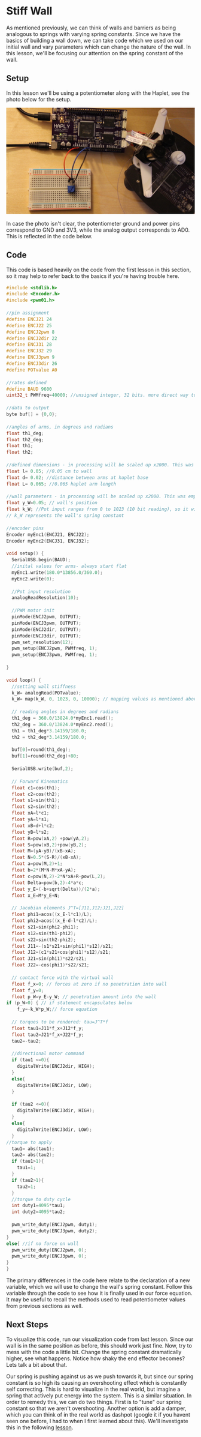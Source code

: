 # Stiff Wall

As mentioned previously, we can think of walls and barriers as being analogous to springs with varying spring constants. Since we have the basics of building a wall down, we can take code which we used on our initial wall and vary parameters which can change the nature of the wall. In this lesson, we'll be focusing our attention on the spring constant of the wall.

## Setup
In this lesson we'll be using a potentiometer along with the Haplet, see the photo below for the setup.

<img src="Images/IMG_3507.JPG">

In case the photo isn't clear, the potentiometer ground and power pins correspond to GND and 3V3, while the analog output corresponds to AD0. This is reflected in the code below.

## Code
This code is based heavily on the code from the first lesson in this section, so it may help to refer back to the basics if you're having trouble here.

```C
#include <stdlib.h>
#include <Encoder.h>
#include <pwm01.h>

//pin assignment
#define ENCJ21 24
#define ENCJ22 25
#define ENCJ2pwm 8
#define ENCJ2dir 22
#define ENCJ31 28
#define ENCJ32 29
#define ENCJ3pwm 9
#define ENCJ3dir 26
#define POTvalue A0

//rates defined
#define BAUD 9600
uint32_t PWMfreq=40000; //unsigned integer, 32 bits. more direct way to declare data type

//data to output
byte buf[] = {0,0};

//angles of arms, in degrees and radians
float th1_deg;
float th2_deg;
float th1;
float th2;

//defined dimensions - in processing will be scaled up x2000. This was empirically determined
float l= 0.05; //0.05 cm to wall
float d= 0.02; //distance between arms at haplet base
float L= 0.065; //0.065 haplet arm length

//wall parameters - in processing will be scaled up x2000. This was empirically determined
float y_W=0.05; // wall's position
float k_W; //Pot input ranges from 0 to 1023 (10 bit reading), so it will be mapped to go from 10 to 1000
// k_W represents the wall's spring constant

//encoder pins
Encoder myEnc1(ENCJ21, ENCJ22);
Encoder myEnc2(ENCJ31, ENCJ32);

void setup() {
  SerialUSB.begin(BAUD);
  //inital values for arms- always start flat
  myEnc1.write(180.0*13856.0/360.0);
  myEnc2.write(0);

  //Pot input resolution
  analogReadResolution(10);

  //PWM motor init
  pinMode(ENCJ2pwm, OUTPUT);
  pinMode(ENCJ3pwm, OUTPUT);
  pinMode(ENCJ2dir, OUTPUT);
  pinMode(ENCJ3dir, OUTPUT);
  pwm_set_resolution(12);
  pwm_setup(ENCJ2pwm, PWMfreq, 1);
  pwm_setup(ENCJ3pwm, PWMfreq, 1);
  
}

void loop() {
  //setting wall stiffness
  k_W= analogRead(POTvalue);
  k_W= map(k_W, 0, 1023, 0, 10000); // mapping values as mentioned above

  // reading angles in degrees and radians
  th1_deg = 360.0/13824.0*myEnc1.read();
  th2_deg = 360.0/13824.0*myEnc2.read();
  th1 = th1_deg*3.14159/180.0;
  th2 = th2_deg*3.14159/180.0;

  buf[0]=round(th1_deg);
  buf[1]=round(th2_deg)+80;
  
  SerialUSB.write(buf,2);

  // Forward Kinematics
  float c1=cos(th1);
  float c2=cos(th2);
  float s1=sin(th1);
  float s2=sin(th2);
  float xA=l*c1;
  float yA=l*s1;
  float xB=d+l*c2;
  float yB=l*s2;
  float R=pow(xA,2) +pow(yA,2);
  float S=pow(xB,2)+pow(yB,2);
  float M=(yA-yB)/(xB-xA);
  float N=0.5*(S-R)/(xB-xA);
  float a=pow(M,2)+1;
  float b=2*(M*N-M*xA-yA);
  float c=pow(N,2)-2*N*xA+R-pow(L,2);
  float Delta=pow(b,2)-4*a*c;
  float y_E=(-b+sqrt(Delta))/(2*a);
  float x_E=M*y_E+N;
  
  // Jacobian elements J^T=[J11,J12;J21,J22]
  float phi1=acos((x_E-l*c1)/L);
  float phi2=acos((x_E-d-l*c2)/L);
  float s21=sin(phi2-phi1);
  float s12=sin(th1-phi2);
  float s22=sin(th2-phi2);
  float J11=-(s1*s21+sin(phi1)*s12)/s21;
  float J12=(c1*s21+cos(phi1)*s12)/s21;
  float J21=sin(phi1)*s22/s21;
  float J22=-cos(phi1)*s22/s21;

  // contact force with the virtual wall
  float f_x=0; // forces at zero if no penetration into wall
  float f_y=0;
  float p_W=y_E-y_W; // penetration amount into the wall
if (p_W>0) { // if statement encapsulates below
    f_y=-k_W*p_W;// force equation

  // torques to be rendered: tau=J^T*f
  float tau1=J11*f_x+J12*f_y;
  float tau2=J21*f_x+J22*f_y;
  tau2=-tau2;

  //directional motor command
  if (tau1 <=0){
    digitalWrite(ENCJ2dir, HIGH);
  }
  else{
    digitalWrite(ENCJ2dir, LOW);
  }

  if (tau2 <=0){
    digitalWrite(ENCJ3dir, HIGH);
  }
  else{
    digitalWrite(ENCJ3dir, LOW);
  }
//torque to apply
  tau1= abs(tau1);
  tau2= abs(tau2);
  if (tau1>1){
    tau1=1;
  }
  if (tau2>1){
    tau2=1;
  }
  //torque to duty cycle
  int duty1=4095*tau1;
  int duty2=4095*tau2;

  pwm_write_duty(ENCJ2pwm, duty1);
  pwm_write_duty(ENCJ3pwm, duty2);  
}
else{ //if no force on wall
  pwm_write_duty(ENCJ2pwm, 0);
  pwm_write_duty(ENCJ3pwm, 0); 
}
}
```
The primary differences in the code here relate to the declaration of a new variable, which we will use to change the wall's spring constant. Follow this variable through the code to see how it is finally used in our force equation. It may be useful to recall the methods used to read potentiometer values from previous sections as well.

## Next Steps
To visualize this code, run our visualization code from last lesson. Since our wall is in the same position as before, this should work just fine. Now, try to mess with the code a little bit. Change the spring constant dramatically higher, see what happens. Notice how shaky the end effector becomes? Lets talk a bit about that.

Our spring is pushing against us as we push towards it, but since our spring constant is so high its causing an overshooting effect which is constantly self correcting. This is hard to visualize in the real world, but imagine a spring that actively put energy into the system. This is a similar situation. In order to remedy this, we can do two things. First is to "tune" our spring constant so that we aren't overshooting. Another option is add a damper, which you can think of in the real world as dashpot (google it if you havent seen one before, I had to when I first learned about this). We'll investigate this in the following [lesson](../02_Working%20with%20Walls/04_HapletToAngles_WallStiffnessDamper.md).
